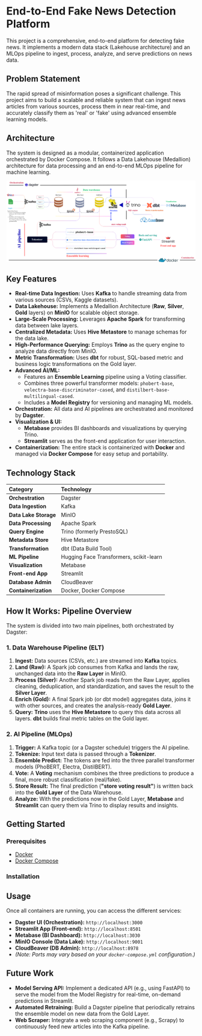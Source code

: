 # End-to-End Fake News Detection Platform

This project is a comprehensive, end-to-end platform for detecting fake news. It implements a modern data stack (Lakehouse architecture) and an MLOps pipeline to ingest, process, analyze, and serve predictions on news data.

## Problem Statement

The rapid spread of misinformation poses a significant challenge. This project aims to build a scalable and reliable system that can ingest news articles from various sources, process them in near real-time, and accurately classify them as 'real' or 'fake' using advanced ensemble learning models.

## Architecture

The system is designed as a modular, containerized application orchestrated by Docker Compose. It follows a Data Lakehouse (Medallion) architecture for data processing and an end-to-end MLOps pipeline for machine learning.

![Project Architecture Diagram](./image/architecture.png)


## Key Features

* **Real-time Data Ingestion:** Uses **Kafka** to handle streaming data from various sources (CSVs, Kaggle datasets).
* **Data Lakehouse:** Implements a Medallion Architecture (**Raw**, **Silver**, **Gold** layers) on **MinIO** for scalable object storage.
* **Large-Scale Processing:** Leverages **Apache Spark** for transforming data between lake layers.
* **Centralized Metadata:** Uses **Hive Metastore** to manage schemas for the data lake.
* **High-Performance Querying:** Employs **Trino** as the query engine to analyze data directly from MinIO.
* **Metric Transformation:** Uses **dbt** for robust, SQL-based metric and business logic transformations on the Gold layer.
* **Advanced AI/ML:**
    * Features an **Ensemble Learning** pipeline using a Voting classifier.
    * Combines three powerful transformer models: `phobert-base`, `velectra-base-discriminator-cased`, and `distilbert-base-multilingual-cased`.
    * Includes a **Model Registry** for versioning and managing ML models.
* **Orchestration:** All data and AI pipelines are orchestrated and monitored by **Dagster**.
* **Visualization & UI:**
    * **Metabase** provides BI dashboards and visualizations by querying Trino.
    * **Streamlit** serves as the front-end application for user interaction.
* **Containerization:** The entire stack is containerized with **Docker** and managed via **Docker Compose** for easy setup and portability.

## Technology Stack

| Category | Technology |
| :--- | :--- |
| **Orchestration** | Dagster |
| **Data Ingestion** | Kafka |
| **Data Lake Storage** | MinIO |
| **Data Processing** | Apache Spark |
| **Query Engine** | Trino (formerly PrestoSQL) |
| **Metadata Store** | Hive Metastore |
| **Transformation** | dbt (Data Build Tool) |
| **ML Pipeline** | Hugging Face Transformers, scikit-learn |
| **Visualization** | Metabase |
| **Front-end App** | Streamlit |
| **Database Admin** | CloudBeaver |
| **Containerization** | Docker, Docker Compose |

## How It Works: Pipeline Overview

The system is divided into two main pipelines, both orchestrated by Dagster:

### 1. Data Warehouse Pipeline (ELT)

1.  **Ingest:** Data sources (CSVs, etc.) are streamed into **Kafka** topics.
2.  **Land (Raw):** A Spark job consumes from Kafka and lands the raw, unchanged data into the **Raw Layer** in MinIO.
3.  **Process (Silver):** Another Spark job reads from the Raw Layer, applies cleaning, deduplication, and standardization, and saves the result to the **Silver Layer**.
4.  **Enrich (Gold):** A final Spark job (or dbt model) aggregates data, joins it with other sources, and creates the analysis-ready **Gold Layer**.
5.  **Query:** **Trino** uses the **Hive Metastore** to query this data across all layers. **dbt** builds final metric tables on the Gold layer.

### 2. AI Pipeline (MLOps)

1.  **Trigger:** A Kafka topic (or a Dagster schedule) triggers the AI pipeline.
2.  **Tokenize:** Input text data is passed through a **Tokenizer**.
3.  **Ensemble Predict:** The tokens are fed into the three parallel transformer models (PhoBERT, Electra, DistilBERT).
4.  **Vote:** A **Voting** mechanism combines the three predictions to produce a final, more robust classification (real/fake).
5.  **Store Result:** The final prediction (**"store voting result"**) is written back into the **Gold Layer** of the Data Warehouse.
6.  **Analyze:** With the predictions now in the Gold Layer, **Metabase** and **Streamlit** can query them via Trino to display results and insights.

## Getting Started

### Prerequisites

* [Docker](https://www.docker.com/get-started)
* [Docker Compose](https://docs.docker.com/compose/install/)

### Installation

<!-- 1.  Clone the repository:
    ```bash
    git clone [YOUR_REPOSITORY_URL]
    cd [YOUR_PROJECT_DIRECTORY]
    ```

2.  (Optional) Configure environment variables. You may need to create a `.env` file based on a provided `.template.env`.

3.  Build and run all services:
    ```bash
    docker compose up --build -d
    ``` -->

## Usage

Once all containers are running, you can access the different services:

* **Dagster UI (Orchestration):** `http://localhost:3000`
* **Streamlit App (Front-end):** `http://localhost:8501`
* **Metabase (BI Dashboard):** `http://localhost:3030`
* **MinIO Console (Data Lake):** `http://localhost:9001`
* **CloudBeaver (DB Admin):** `http://localhost:8978`
* *(Note: Ports may vary based on your `docker-compose.yml` configuration.)*

## Future Work

* **Model Serving API:** Implement a dedicated API (e.g., using FastAPI) to serve the model from the Model Registry for real-time, on-demand predictions in Streamlit.
* **Automated Retraining:** Build a Dagster pipeline that periodically retrains the ensemble model on new data from the Gold Layer.
* **Web Scraper:** Integrate a web scraping component (e.g., Scrapy) to continuously feed new articles into the Kafka pipeline.